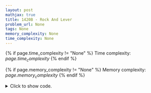 ```yaml
---
layout: post
mathjax: true
title: 1420B - Rock And Lever
problem_url: None
tags: None
memory_complexity: None
time_complexity: None
---
```




{% if page.time_complexity != "None" %}
Time complexity: ${{ page.time_complexity }}$
{% endif %}

{% if page.memory_complexity != "None" %}
Memory complexity: ${{ page.memory_complexity }}$
{% endif %}

<details>
<summary>
<p style="display:inline">Click to show code.</p>
</summary>
```cpp
{% raw %}
using namespace std;
using ll = long long;
using ii = pair<int, int>;
using vi = vector<ll>;
int main(void)
{
    int t;
    cin >> t;
    while (t--)
    {
        int n;
        cin >> n;
        vi a(n), cnt(64, 0);
        for (auto &ai : a)
        {
            cin >> ai;
            cnt[__builtin_clz(ai)]++;
        }
        ll ans = 0;
        for (auto x : cnt)
        {
            if (x == 0 or x == 1)
                continue;
            ans += (x * (x - 1)) / 2;
        }
        cout << ans << endl;
    }
    return 0;
}

{% endraw %}
```
</details>

